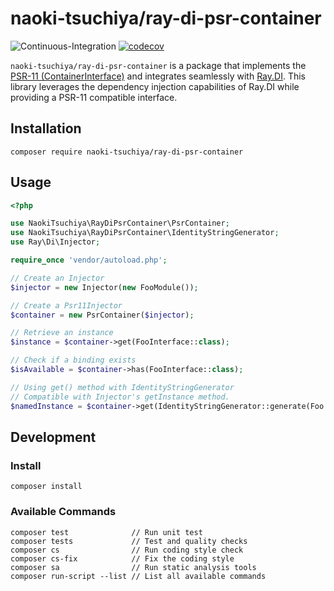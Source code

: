 # naoki-tsuchiya/ray-di-psr-container

![Continuous-Integration](https://github.com//NaokiTsuchiya/RayDiPsrContainer/actions/workflows/continuous-integration.yml/badge.svg?branch=0.x)
[![codecov](https://codecov.io/github/NaokiTsuchiya/RayDiPsrContainer/graph/badge.svg?token=SWXC68YZVC)](https://codecov.io/github/NaokiTsuchiya/RayDiPsrContainer)

`naoki-tsuchiya/ray-di-psr-container` is a package that implements the [PSR-11 (ContainerInterface)](https://www.php-fig.org/psr/psr-11/) and integrates seamlessly with [Ray.DI](https://ray-di.github.io/).
This library leverages the dependency injection capabilities of Ray.DI while providing a PSR-11 compatible interface.

## Installation

    composer require naoki-tsuchiya/ray-di-psr-container

## Usage

```php
<?php

use NaokiTsuchiya\RayDiPsrContainer\PsrContainer;
use NaokiTsuchiya\RayDiPsrContainer\IdentityStringGenerator;
use Ray\Di\Injector;

require_once 'vendor/autoload.php';

// Create an Injector
$injector = new Injector(new FooModule());

// Create a Psr11Injector
$container = new PsrContainer($injector);

// Retrieve an instance
$instance = $container->get(FooInterface::class);

// Check if a binding exists
$isAvailable = $container->has(FooInterface::class);

// Using get() method with IdentityStringGenerator
// Compatible with Injector's getInstance method.
$namedInstance = $container->get(IdentityStringGenerator::generate(Foo::class, NAME::class));
```

## Development

### Install

    composer install

### Available Commands

    composer test              // Run unit test
    composer tests             // Test and quality checks
    composer cs                // Run coding style check
    composer cs-fix            // Fix the coding style
    composer sa                // Run static analysis tools
    composer run-script --list // List all available commands
